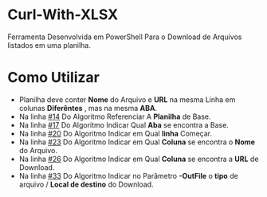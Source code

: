 # Curl-With-XLSX

Ferramenta Desenvolvida em PowerShell Para o Download de Arquivos listados em uma planilha.<br>

# Como Utilizar 

 - Planilha deve conter **Nome** do Arquivo e **URL** na mesma Linha em colunas **Diferêntes** , mas na mesma **ABA**.
 - Na linha [#14](https://github.com/williamanjo/Curl-With-XLSX/blob/8422fb934479a8d7d850871f5224768930af7575/Main.ps1#L14) Do Algoritmo Referenciar A **Planilha** de Base.
 - Na linha [#17](https://github.com/williamanjo/Curl-With-XLSX/blob/8422fb934479a8d7d850871f5224768930af7575/Main.ps1#L17) Do Algoritmo Indicar Qual **Aba** se encontra a Base.
 - Na linha [#20](https://github.com/williamanjo/Curl-With-XLSX/blob/8422fb934479a8d7d850871f5224768930af7575/Main.ps1#L20) Do Algoritmo Indicar em Qual **linha** Começar.
 - Na linha [#23](https://github.com/williamanjo/Curl-With-XLSX/blob/8422fb934479a8d7d850871f5224768930af7575/Main.ps1#L23) Do Algoritmo Indicar em Qual **Coluna** se encontra o **Nome** do Arquivo.
 - Na linha [#26](https://github.com/williamanjo/Curl-With-XLSX/blob/8422fb934479a8d7d850871f5224768930af7575/Main.ps1#L26) Do Algoritmo Indicar em Qual **Coluna** se encontra a **URL** de Download.
 - Na linha [#33](https://github.com/williamanjo/Curl-With-XLSX/blob/8422fb934479a8d7d850871f5224768930af7575/Main.ps1#L33) Do Algoritmo Indicar no Parâmetro **-OutFile** o **tipo** de arquivo / **Local de destino** do Download.

